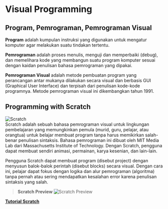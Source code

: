 # Visual Programming
## Program, Pemrograman, Pemrograman Visual
__Program__ adalah kumpulan instruksi yang digunakan untuk mengatur komputer agar melakukan suatu tindakan tertentu.  

__Pemrograman__ adalah proses menulis, menguji dan memperbaiki (debug), dan memelihara kode yang membangun suatu program komputer sesuai dengan kaidan penulisan bahasa pemrograman yang dipakai.

__Pemrograman Visual__ adalah metode pembuatan program yang perancangan antar mukanya dilakukan secara visual dan berbasis GUI (Graphical User Interface) dan terpisah dari penulisan kode-kode programnya. Metode pemrograman visual ini dikembangkan tahun 1991.

## Programming with Scratch
![Scratch](http://edu-motion.nl/wp-content/uploads/2015/09/scratch-og-e1451658676313-1000x390.png)  
Scratch adalah sebuah bahasa pemrograman visual untuk lingkungan pembelajaran yang memungkinkan pemula (murid, guru, pelajar, atau orangtua) untuk belajar membuat program tanpa harus memikirkan salah-benar penulisan sintaksis. Bahasa pemrograman ini dibuat oleh MIT Media Lab dari Massachusetts Institute of Technology. Dengan Scratch, pengguna dapat membuat sendiri animasi, permainan, karya kesenian, dan lain-lain.  

Pengguna Scratch dapat membuat program (disebut project) dengan menyusun balok-balok perintah (disebut blocks) secara visual. Dengan cara ini, pelajar dapat fokus dengan logika dan alur pemrograman (algoritma) tanpa pernah atau sering mendapatkan kesalahan error karena penulisan sintaksis yang salah.

> __Scratch Preview__
> ![Scratch Preview](https://cdn-images-1.medium.com/max/1280/0*356zWDYXZyGbmQxa.)  

[__Tutorial Scratch__](https://resources.scratch.mit.edu/www/guides/en/Getting-Started-Guide-Scratch2.pdf)
